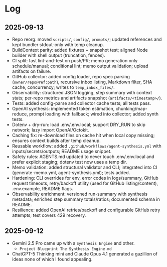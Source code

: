 # Log

## 2025-09-13

- Repo reorg: moved `scripts/`, `config/`, `prompts/`; updated references and kept bundler stdout-only with temp cleanup.
- BuildContext parity: added fixtures + snapshot test; aligned Node builder with shell output (truncation, fences).
- CI split: fast lint-and-test on push/PR; memo generation only schedule/manual; conditional lint; memo output validation; upload artifacts on failure.
- GitHub collector: added config loader, repo spec parsing (`owner/repo@ref:path`), recursive inbox listing, Markdown filter, SHA cache, concurrency; writes to `temp_inbox_files/`.
- Observability: structured JSON logging, step summary with context stats; per-repo metrics and artifacts snapshot (`artifacts/<timestamp>/`).
- Tests: added config-parse and collector cache tests; all tests pass.
- OpenAI synthesis: implemented token estimation, chunking/map-reduce, prompt loading with fallback; wired into collector; added synth tests.
- Dotenv + dry-run: load .env/.env.local; support DRY_RUN to skip network; lazy import OpenAI/Octokit.
- Caching fix: re-download files on cache hit when local copy missing; ensures context builds after temp cleanup.
- Reusable workflow: added `.github/workflows/agent-synthesis.yml` with inputs/secrets/outputs; README usage snippet.
- Safety rules: AGENTS.md updated to never touch .env/.env.local and prefer explicit staging; dotenv test now uses a temp dir.
- Memo validation: added structural validator and CLI; integrated into CI (generate-memo.yml, agent-synthesis.yml); tests added.
- Hardening: CLI overrides for env, error codes in logs/summary, GitHub request timeouts, retry/backoff utility (used for GitHub listing/content), .env.example, README flags.
- Observability enrichment: versioned run-summary with synthesis metadata; enriched step summary totals/ratios; documented schema in README.
 - Resilience: added OpenAI retries/backoff and configurable GitHub retry attempts; test covers 429 recovery.

## 2025-09-12

- Gemini 2.5 Pro came up with a `Synthesis Engine` and other.
	- `Project Blueprint The Synthesis Engine.md`
- ChatGPT-5 Thinking mini and Claude Opus 4.1 generated a gazillion of ideas none of which I found appealing.
